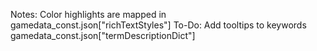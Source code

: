 Notes:
Color highlights are mapped in gamedata_const.json["richTextStyles"]
To-Do:
Add tooltips to keywords gamedata_const.json["termDescriptionDict"]
